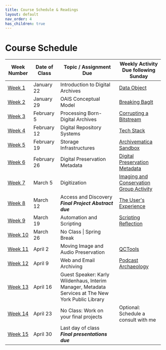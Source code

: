 ```yaml
---
title: Course Schedule & Readings
layout: default
nav_order: 4
has_children: true
---
```


# Course Schedule

| Week Number | Date of Class  | Topic / Assignment Due                                  | Weekly Activity<br>Due following Sunday        |
|-------------|----------------|---------------------------------------------------------|------------------------|
| [Week 1](week_01.html)  | January 22 | Introduction to Digital Archives | <a href="https://digital-archives.github.io/HISTGA1011/activities/data_object.html" target="_blank">Data Object</a> |
| [Week 2](week_02.html)  | January 29 | OAIS Conceptual Model | <a href="https://digital-archives.github.io/HISTGA1011/activities/fixity_bagger.html" target="_blank">Breaking BagIt</a> |
| [Week 3](week_03.html)  | February 5 | Processing Born-Digital Archives | <a href="https://digital-archives.github.io/HISTGA1011/activities/corrupting_a_bitstream.html" target="_blank">Corrupting a Bitstream</a> |
| [Week 4](week_04.html)  | February 12 | Digital Repository Systems | <a href="https://digital-archives.github.io/HISTGA1011/activities/tech_stack.html" target="_blank">Tech Stack</a> |
| [Week 5](week_05.html)  | February 19 | Storage Infrastructures | <a href="https://digital-archives.github.io/HISTGA1011/activities/archivematica.html" target="_blank">Archivematica Sandbox</a> |
| [Week 6](week_06.html)  | February 26 | Digital Preservation Metadata | <a href="https://digital-archives.github.io/HISTGA1011/activities/metadata.html" target="_blank">Digital Preservation Metadata</a> |
| [Week 7](week_07.html)  | March 5 | Digitization | <a href="https://digital-archives.github.io/HISTGA1011/activities/imaging.html" target="_blank">Imaging and Conservation Group Activity</a> |
| [Week 8](week_08.html)  | March 12 | Access and Discovery<br>**_Final Project Abstract due_** | <a href="https://digital-archives.github.io/HISTGA1011/activities/user_experience.html" target="_blank">The User's Experience</a> |
| [Week 9](week_09.html)  | March 19 | Automation and Scripting | <a href="https://digital-archives.github.io/HISTGA1011/activities/scripting_reflection.html">Scripting Reflection</a> |
| [Week 10](week_10.html) | March 26 | No Class \| Spring Break | 
| [Week 11](week_11.html) | April 2 | Moving Image and Audio Preservation | <a href="https://digital-archives.github.io/HISTGA1011/activities/qctools.html" target="_blank">QCTools</a> |
| [Week 12](week_12.html) | April 9 | Web and Email Archiving | <a href="https://digital-archives.github.io/HISTGA1011/activities/podcast.html" target="_blank">Podcast Archaeology</a> |
| [Week 13](week_13.html) | April 16 | Guest Speaker: Karly Wildenhaus, Interim Manager, Metadata Services at The New York Public Library | |
| [Week 14](week_14.html) | April 23 | No Class: Work on your final projects | Optional: Schedule a consult with me |
| [Week 15](week_15.html) | April 30 | Last day of class<br>**_Final presentations due_** |  |
